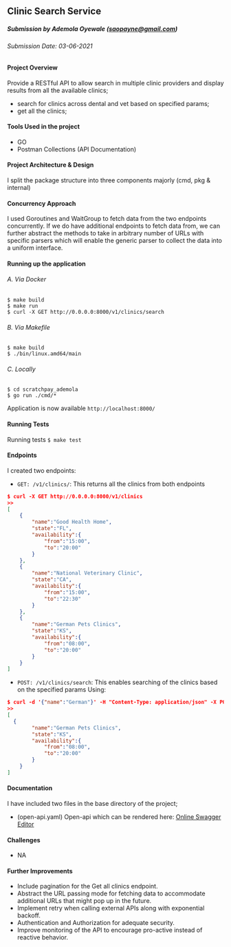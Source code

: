 
## Clinic Search Service

##### Submission by Ademola Oyewale (saopayne@gmail.com)

###### Submission Date: 03-06-2021

#### Project Overview

Provide a RESTful API to allow search in multiple clinic providers and display results from all the available clinics;

- search for clinics across dental and vet based on specified params;
- get all the clinics;

#### Tools Used in the project

- GO
- Postman Collections (API Documentation)

#### Project Architecture & Design

I split the package structure into three components majorly (cmd, pkg & internal)

#### Concurrency Approach

I used Goroutines and WaitGroup to fetch data from the two endpoints concurrently. If we do have additional endpoints
to fetch data from, we can further abstract the methods to take in arbitrary number of URLs with specific parsers
which will enable the generic parser to collect the data into a uniform interface.

#### Running up the application

###### A. Via Docker

``` 
$ make build
$ make run
$ curl -X GET http://0.0.0.0:8000/v1/clinics/search
```

###### B. Via Makefile

``` 
$ make build 
$ ./bin/linux.amd64/main
```

###### C. Locally

```
$ cd scratchpay_ademola 
$ go run ./cmd/*  
```

Application is now available `http://localhost:8000/`

#### Running Tests

Running tests `$ make test`

#### Endpoints

I created two endpoints:

- `GET: /v1/clinics/`: This returns all the clinics from both endpoints
```json
$ curl -X GET http://0.0.0.0:8000/v1/clinics
>> 
[
    {
        "name":"Good Health Home",
        "state":"FL",
        "availability":{
            "from":"15:00",
            "to":"20:00"
        }
    },
    {
        "name":"National Veterinary Clinic",
        "state":"CA",
        "availability":{
            "from":"15:00",
            "to":"22:30"
        }
    },
    {
        "name":"German Pets Clinics",
        "state":"KS",
        "availability":{
            "from":"08:00",
            "to":"20:00"
        }
    }
]

```

- `POST: /v1/clinics/search`: This enables searching of the clinics based on the specified params
Using:
```json
$ curl -d '{"name":"German"}' -H "Content-Type: application/json" -X POST http://0.0.0.0:8000/v1/clinics/search
>>
[
  {
        "name":"German Pets Clinics",
        "state":"KS",
        "availability":{
            "from":"08:00",
            "to":"20:00"
        }
    }
]
```

#### Documentation

I have included two files in the base directory of the project;

- (open-api.yaml) Open-api which can be rendered here: [Online Swagger Editor](https://editor.swagger.io/)

#### Challenges

- NA

#### Further Improvements

- Include pagination for the Get all clinics endpoint.
- Abstract the URL passing mode for fetching data to accommodate additional URLs that might pop up in the future.
- Implement retry when calling external APIs along with exponential backoff.
- Authentication and Authorization for adequate security.
- Improve monitoring of the API to encourage pro-active instead of reactive behavior.
